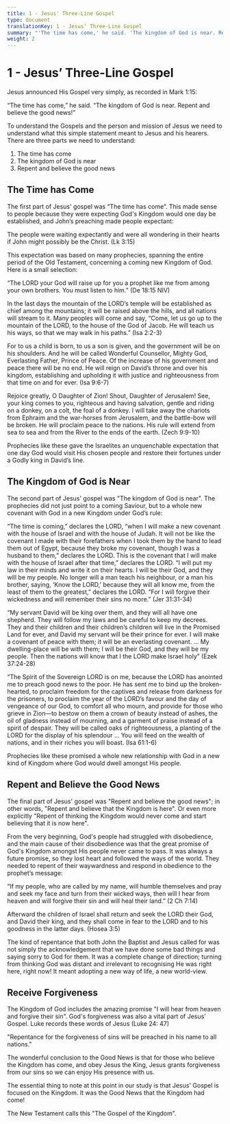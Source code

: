 ```yaml
---
title: 1 - Jesus' Three-Line Gospel
type: document
translationKey: 1 - Jesus’ Three-Line Gospel
summary: "'The time has come,' he said. 'The kingdom of God is near. Repent and believe the good news!'"
weight: 2
---
```

# 1 - Jesus’ Three-Line Gospel

Jesus announced His Gospel very simply, as recorded in Mark 1:15:

“The time has come,” he said. “The kingdom of God is near. Repent and believe the good news!”

To understand the Gospels and the person and mission of Jesus we need to understand what this simple statement meant to Jesus and his hearers. There are three parts we need to understand:

1.  The time has come
2.  The kingdom of God is near
3.  Repent and believe the good news

## The Time has Come

The first part of Jesus' gospel was “The time has come”. This made sense to people because they were expecting God's Kingdom would one day be established, and John’s preaching made people expectant:

The people were waiting expectantly and were all wondering in their hearts if John might possibly be the Christ. (Lk 3:15)

This expectation was based on many prophecies, spanning the entire period of the Old Testament, concerning a coming new Kingdom of God. Here is a small selection:

“The LORD your God will raise up for you a prophet like me from among your own brothers. You must listen to him.” (De 18:15 NIV)

In the last days the mountain of the LORD’s temple will be established as chief among the mountains; it will be raised above the hills, and all nations will stream to it. Many peoples will come and say, “Come, let us go up to the mountain of the LORD, to the house of the God of Jacob. He will teach us his ways, so that we may walk in his paths.” (Isa 2:2-3)

For to us a child is born, to us a son is given, and the government will be on his shoulders. And he will be called Wonderful Counsellor, Mighty God, Everlasting Father, Prince of Peace. Of the increase of his government and peace there will be no end. He will reign on David’s throne and over his kingdom, establishing and upholding it with justice and righteousness from that time on and for ever. (Isa 9:6-7)

Rejoice greatly, O Daughter of Zion! Shout, Daughter of Jerusalem! See, your king comes to you, righteous and having salvation, gentle and riding on a donkey, on a colt, the foal of a donkey. I will take away the chariots from Ephraim and the war-horses from Jerusalem, and the battle-bow will be broken. He will proclaim peace to the nations. His rule will extend from sea to sea and from the River to the ends of the earth. (Zech 9:9-10)

Prophecies like these gave the Israelites an unquenchable expectation that one day God would visit His chosen people and restore their fortunes under a Godly king in David’s line.

## The Kingdom of God is Near

The second part of Jesus' gospel was "The kingdom of God is near". The prophecies did not just point to a coming Saviour, but to a whole new covenant with God in a new Kingdom under God’s rule:

“The time is coming,” declares the LORD, “when I will make a new covenant with the house of Israel and with the house of Judah. It will not be like the covenant I made with their forefathers when I took them by the hand to lead them out of Egypt, because they broke my covenant, though I was a husband to them,” declares the LORD. This is the covenant that I will make with the house of Israel after that time,” declares the LORD. “I will put my law in their minds and write it on their hearts. I will be their God, and they will be my people. No longer will a man teach his neighbour, or a man his brother, saying, ‘Know the LORD,’ because they will all know me, from the least of them to the greatest,” declares the LORD. “For I will forgive their wickedness and will remember their sins no more.” (Jer 31:31-34)

“My servant David will be king over them, and they will all have one shepherd. They will follow my laws and be careful to keep my decrees. They and their children and their children’s children will live in the Promised Land for ever, and David my servant will be their prince for ever. I will make a covenant of peace with them; it will be an everlasting covenant. ... My dwelling-place will be with them; I will be their God, and they will be my people. Then the nations will know that I the LORD make Israel holy” (Ezek 37:24-28)

“The Spirit of the Sovereign LORD is on me, because the LORD has anointed me to preach good news to the poor. He has sent me to bind up the broken-hearted, to proclaim freedom for the captives and release from darkness for the prisoners, to proclaim the year of the LORD’s favour and the day of vengeance of our God, to comfort all who mourn, and provide for those who grieve in Zion—to bestow on them a crown of beauty instead of ashes, the oil of gladness instead of mourning, and a garment of praise instead of a spirit of despair. They will be called oaks of righteousness, a planting of the LORD for the display of his splendour ... You will feed on the wealth of nations, and in their riches you will boast. (Isa 61:1-6)

Prophecies like these promised a whole new relationship with God in a new kind of Kingdom where God would dwell amongst His people.

## Repent and Believe the Good News

The final part of Jesus' gospel was "Repent and believe the good news"; in other words, "Repent and believe that the Kingdom is here". Or even more explicitly "Repent of thinking the Kingdom would never come and start believing that it is now here".

From the very beginning, God's people had struggled with disobedience, and the main cause of their disobedience was that the great promise of God's Kingdom amongst His people never came to pass. It was always a future promise, so they lost heart and followed the ways of the world. They needed to repent of their waywardness and respond in obedience to the prophet’s message:

“If my people, who are called by my name, will humble themselves and pray and seek my face and turn from their wicked ways, then will I hear from heaven and will forgive their sin and will heal their land.” (2 Ch 7:14)

Afterward the children of Israel shall return and seek the LORD their God, and David their king, and they shall come in fear to the LORD and to his goodness in the latter days. (Hosea 3:5)

The kind of repentance that both John the Baptist and Jesus called for was not simply the acknowledgement that we have done some bad things and saying sorry to God for them. It was a complete change of direction; turning from thinking God was distant and irrelevant to recognising He was right here, right now! It meant adopting a new way of life, a new world-view.

## Receive Forgiveness

The Kingdom of God includes the amazing promise "I will hear from heaven and forgive their sin". God's forgiveness was also a vital part of Jesus' Gospel. Luke records these words of Jesus (Luke 24: 47)

"Repentance for the forgiveness of sins will be preached in his name to all nations."

The wonderful conclusion to the Good News is that for those who believe the Kingdom has come, and obey Jesus the King, Jesus grants forgiveness from our sins so we can enjoy His presence with us.

The essential thing to note at this point in our study is that Jesus' Gospel is focused on the Kingdom. It was the Good News that the Kingdom had come!

The New Testament calls this "The Gospel of the Kingdom".
